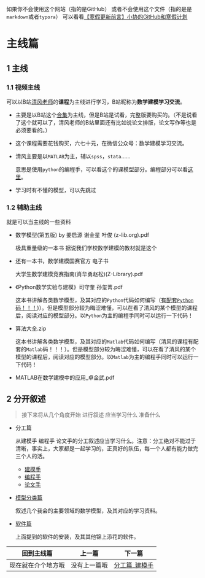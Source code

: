 如果你不会使用这个网站（指的是GitHub） 或者不会使用这个文件（指的是是`markdown`或者`typora`） 可以看看[【寒假更新前言】小协的GitHub和寒假计划](https://www.bilibili.com/video/BV1NG4y1w7Zt)

# 主线篇

## 1 主线

### 1.1 视频主线

可以以B站[清风老师](https://space.bilibili.com/52614961)的**课程**为主线进行学习，B站昵称为**数学建模学习交流**。

- 主要是以B站这个[合集](https://www.bilibili.com/video/BV1DW411s7wi)为主线，但是B站是试看，完整版要购买的。（不是说看了这个就可以了，清风老师的B站里面还有比如说论文排版，论文写作等也是必须要看的。）

- 这个课程需要花钱购买，六七十元，在微信公众号：数学建模学习交流。

- 清风主要是以`MATLAB`为主，辅以`spss`，`stata`……

  意思是使用`python`的编程手，可以看这个的课模型部分。编程部分可以看[这里](3_分工篇_编程手/README.md#user-content-3-python)。

- 学习时有不懂的模型，可以先跳过

### 1.2 辅助主线

就是可以当主线的一些资料

- 数学模型(第五版) by 姜启源 谢金星 叶俊 (z-lib.org).pdf

  极具重量级的一本书 据说我们学校数学建模的教材就是这个

- 还有一本书，数学建模国赛官方 电子书

  大学生数学建模竞赛指南(肖华勇赵松)(Z-Library).pdf

- 《Python数学实验与建模》司守奎 孙玺菁.pdf

  这本书讲解各类数学模型，及其对应的`Python`代码如何编写（[有配套`Python`码！！！](3_分工篇_编程手/《Python数学实验与建模》程序及数据))）。但是模型部分较为晦涩难懂，可以在看了清风的某个模型的课程后，阅读对应的模型部分。以`Python`为主的编程手同时可以运行一下代码！

- 算法大全.zip

  这本书讲解各类数学模型，及其对应的`Matlab`代码如何编写（清风的课程有配套的`Matlab`码！！！）。但是模型部分较为晦涩难懂，可以在看了清风的某个模型的课程后，阅读对应的模型部分。以`Matlab`为主的编程手同时可以运行一下代码！

- MATLAB在数学建模中的应用_卓金武.pdf

## 2 分开叙述

> 接下来将从几个角度开始 进行叙述 应当学习什么 准备什么

- 分工篇

  从建模手 编程手 论文手的分工叙述应当学习什么。注意：分工绝对不能过于清晰，事实上，大家都是一起学习的，正真好的队伍，每一个人都有能力做完三个人的活。

  - [建模手](2_分工篇_建模手)
  - [编程手](3_分工篇_编程手)
  - [论文手](3_分工篇_论文手)

- [模型分类篇](5_模型分类篇)

  叙述几个我会的主要领域的数学模型，及其对应的学习资料。

- [软件篇](1_软件篇)

  上面提到的软件的安装，及其其他锦上添花的软件。

| 回到主线篇         | 上一篇       | 下一篇                           |
| ------------------ | ------------ | -------------------------------- |
| 现在就在介个地方哦 | 没有上一篇哦 | [分工篇_建模手](2_分工篇_建模手) |

